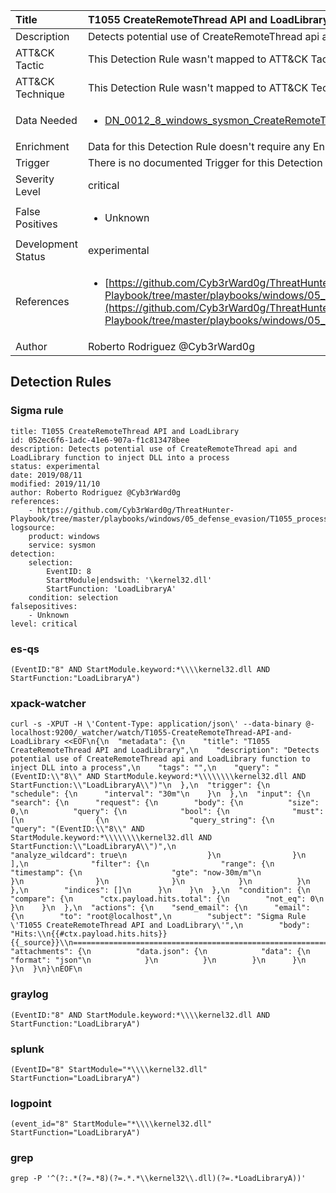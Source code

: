 | Title                | T1055 CreateRemoteThread API and LoadLibrary                                                                                                                                                 |
|:---------------------|:------------------------------------------------------------------------------------------------------------------------------------------------------------|
| Description          | Detects potential use of CreateRemoteThread api and LoadLibrary function to inject DLL into a process                                                                                                                                           |
| ATT&amp;CK Tactic    |   This Detection Rule wasn't mapped to ATT&amp;CK Tactic yet  |
| ATT&amp;CK Technique |  This Detection Rule wasn't mapped to ATT&amp;CK Technique yet  |
| Data Needed          | <ul><li>[DN_0012_8_windows_sysmon_CreateRemoteThread](../Data_Needed/DN_0012_8_windows_sysmon_CreateRemoteThread.md)</li></ul>  |
| Enrichment           |  Data for this Detection Rule doesn't require any Enrichments.  |
| Trigger              |  There is no documented Trigger for this Detection Rule yet  |
| Severity Level       | critical |
| False Positives      | <ul><li>Unknown</li></ul>  |
| Development Status   | experimental |
| References           | <ul><li>[https://github.com/Cyb3rWard0g/ThreatHunter-Playbook/tree/master/playbooks/windows/05_defense_evasion/T1055_process_injection/dll_injection_createremotethread_loadlibrary.md](https://github.com/Cyb3rWard0g/ThreatHunter-Playbook/tree/master/playbooks/windows/05_defense_evasion/T1055_process_injection/dll_injection_createremotethread_loadlibrary.md)</li></ul>  |
| Author               | Roberto Rodriguez @Cyb3rWard0g |


## Detection Rules

### Sigma rule

```
title: T1055 CreateRemoteThread API and LoadLibrary
id: 052ec6f6-1adc-41e6-907a-f1c813478bee
description: Detects potential use of CreateRemoteThread api and LoadLibrary function to inject DLL into a process
status: experimental
date: 2019/08/11
modified: 2019/11/10
author: Roberto Rodriguez @Cyb3rWard0g
references:
    - https://github.com/Cyb3rWard0g/ThreatHunter-Playbook/tree/master/playbooks/windows/05_defense_evasion/T1055_process_injection/dll_injection_createremotethread_loadlibrary.md
logsource:
    product: windows
    service: sysmon
detection:
    selection: 
        EventID: 8
        StartModule|endswith: '\kernel32.dll'
        StartFunction: 'LoadLibraryA'
    condition: selection
falsepositives:
    - Unknown
level: critical
```





### es-qs
    
```
(EventID:"8" AND StartModule.keyword:*\\\\kernel32.dll AND StartFunction:"LoadLibraryA")
```


### xpack-watcher
    
```
curl -s -XPUT -H \'Content-Type: application/json\' --data-binary @- localhost:9200/_watcher/watch/T1055-CreateRemoteThread-API-and-LoadLibrary <<EOF\n{\n  "metadata": {\n    "title": "T1055 CreateRemoteThread API and LoadLibrary",\n    "description": "Detects potential use of CreateRemoteThread api and LoadLibrary function to inject DLL into a process",\n    "tags": "",\n    "query": "(EventID:\\"8\\" AND StartModule.keyword:*\\\\\\\\kernel32.dll AND StartFunction:\\"LoadLibraryA\\")"\n  },\n  "trigger": {\n    "schedule": {\n      "interval": "30m"\n    }\n  },\n  "input": {\n    "search": {\n      "request": {\n        "body": {\n          "size": 0,\n          "query": {\n            "bool": {\n              "must": [\n                {\n                  "query_string": {\n                    "query": "(EventID:\\"8\\" AND StartModule.keyword:*\\\\\\\\kernel32.dll AND StartFunction:\\"LoadLibraryA\\")",\n                    "analyze_wildcard": true\n                  }\n                }\n              ],\n              "filter": {\n                "range": {\n                  "timestamp": {\n                    "gte": "now-30m/m"\n                  }\n                }\n              }\n            }\n          }\n        },\n        "indices": []\n      }\n    }\n  },\n  "condition": {\n    "compare": {\n      "ctx.payload.hits.total": {\n        "not_eq": 0\n      }\n    }\n  },\n  "actions": {\n    "send_email": {\n      "email": {\n        "to": "root@localhost",\n        "subject": "Sigma Rule \'T1055 CreateRemoteThread API and LoadLibrary\'",\n        "body": "Hits:\\n{{#ctx.payload.hits.hits}}{{_source}}\\n================================================================================\\n{{/ctx.payload.hits.hits}}",\n        "attachments": {\n          "data.json": {\n            "data": {\n              "format": "json"\n            }\n          }\n        }\n      }\n    }\n  }\n}\nEOF\n
```


### graylog
    
```
(EventID:"8" AND StartModule.keyword:*\\\\kernel32.dll AND StartFunction:"LoadLibraryA")
```


### splunk
    
```
(EventID="8" StartModule="*\\\\kernel32.dll" StartFunction="LoadLibraryA")
```


### logpoint
    
```
(event_id="8" StartModule="*\\\\kernel32.dll" StartFunction="LoadLibraryA")
```


### grep
    
```
grep -P '^(?:.*(?=.*8)(?=.*.*\\kernel32\\.dll)(?=.*LoadLibraryA))'
```




